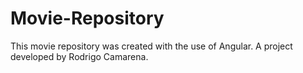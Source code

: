 # Movie-Repository

This movie repository was created with the use of Angular. A project developed by Rodrigo Camarena.
